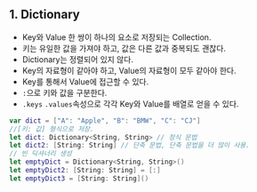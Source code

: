 ## 1. Dictionary
* Key와 Value 한 쌍이 하나의 요소로 저장되는 Collection.
* 키는 유일한 값을 가져야 하고, 값은 다른 값과 중복되도 괜찮다.
* Dictionary는 정렬되어 있지 않다.
* Key의 자료형이 같아야 하고, Value의 자료형이 모두 같아야 한다.
* Key를 통해서 Value에 접근할 수 있다.
* `:`으로 키와 값을 구분한다.
* `.keys` `.values`속성으로 각각 Key와 Value를 배열로 얻을 수 있다.

```swift
var dict = ["A": "Apple", "B": "BMW", "C": "CJ"]
//[키: 값] 형식으로 저장.
let dict: Dictionary<String, String> // 정식 문법
let dict2: [String: String] // 단축 문법, 단축 문법을 더 많이 사용.
// 빈 딕셔너리 생성
let emptyDict = Dictionary<String, String>()
let emptyDict2: [String: String] = [:]
let emptyDict3 = [String: String]()
```


